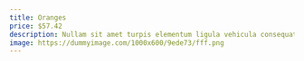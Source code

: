 ```yaml
---
title: Oranges
price: $57.42
description: Nullam sit amet turpis elementum ligula vehicula consequat. Morbi a ipsum. Integer a nibh.
image: https://dummyimage.com/1000x600/9ede73/fff.png
---
```

